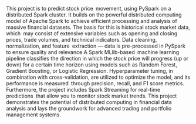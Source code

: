 This project is to predict stock price movement, using PySpark on a distributed Spark cluster. It builds on the powerful distributed computing model of Apache Spark to achieve efficient processing and analysis of massive financial datasets. The basis for this is historical stock market data, which may consist of extensive variables such as opening and closing prices, trade volumes, and technical indicators. Data cleaning, normalization, and feature extraction — data is pre-processed in PySpark to ensure quality and relevance.A Spark MLlib-based machine learning pipeline classifies the direction in which the stock price will progress (up or down) for a certain time horizon using models such as Random Forest, Gradient Boosting, or Logistic Regression. Hyperparameter tuning, in combination with cross-validation, are utilized to optimize the model, and its performance is measured through precision, recall, and F1 score metrics. Furthermore, the project includes Spark Streaming for real-time predictions that allow you to monitor stock market trends. This project demonstrates the potential of distributed computing in financial data analysis and lays the groundwork for advanced trading and portfolio management systems.
